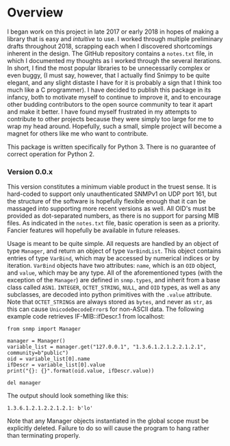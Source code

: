 # Overview
I began work on this project in late 2017 or early 2018 in hopes of making a library that is easy and _intuitive_ to use. I worked through multiple preliminary drafts throughout 2018, scrapping each when I discovered shortcomings inherent in the design. The GitHub repository contains a `notes.txt` file, in which I documented my thoughts as I worked through the several iterations. In short, I find the most popular libraries to be unnecessarily complex or even buggy, (I must say, however, that I actually find Snimpy to be quite elegant, and any slight distaste I have for it is probably a sign that I think too much like a C programmer). I have decided to publish this package in its infancy, both to motivate myself to continue to improve it, and to encourage other budding contributors to the open source community to tear it apart and make it better. I have found myself frustrated in my attempts to contribute to other projects because they were simply too large for me to wrap my head around. Hopefully, such a small, simple project will become a magnet for others like me who want to contribute.

This package is written specifically for Python 3. There is no guarantee of correct operation for Python 2.

### Version 0.0.x
This version constitutes a minimum viable product in the truest sense. It is hard-coded to support only unauthenticated SNMPv1 on UDP port 161, but the structure of the software is hopefully flexible enough that it can be massaged into supporting more recent versions as well. All OID's must be provided as dot-separated numbers, as there is no support for parsing MIB files. As indicated in the `notes.txt` file, basic operation is seen as a priority. Fancier features will hopefully be available in future releases.

Usage is meant to be quite simple. All requests are handled by an object of type `Manager`, and return an object of type `VarBindList`. This object contains entries of type `VarBind`, which may be accessed by numerical indices or by iteration. `VarBind` objects have two attributes: `name`, which is an `OID` object, and `value`, which may be any type. All of the aforementioned types (with the exception of the `Manager`) are defined in `snmp.types`, and inherit from a base class called `ASN1`. `INTEGER`, `OCTET_STRING`, `NULL`, and `OID` types, as well as any subclasses, are decoded into python primitives with the `.value` attribute. Note that `OCTET_STRING`s are always stored as `bytes`, and never as `str`, as this can cause `UnicodeDecodeError`s for non-ASCII data. The following example code retrieves IF-MIB::ifDescr.1 from localhost:

    from snmp import Manager

    manager = Manager()
    variable_list = manager.get("127.0.0.1", "1.3.6.1.2.1.2.2.1.2.1", community=b"public")
    oid = variable_list[0].name
    ifDescr = variable_list[0].value
    print("{}: {}".format(oid.value, ifDescr.value))

    del manager

The output should look something like this:

    1.3.6.1.2.1.2.2.1.2.1: b'lo'

Note that any Manager objects instantiated in the global scope must be explicitly deleted. Failure to do so will cause the program to hang rather than terminating properly.
